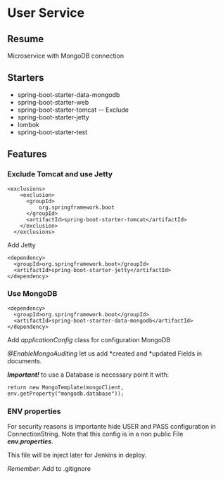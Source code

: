 # User Service

## Resume
Microservice with MongoDB connection

## Starters

- spring-boot-starter-data-mongodb
- spring-boot-starter-web
- spring-boot-starter-tomcat -- Exclude
- spring-boot-starter-jetty
- lombok
- spring-boot-starter-test

## Features

### **Exclude Tomcat and use Jetty**

    <exclusions>
        <exclusion>
          <groupId>
              org.springframework.boot
          </groupId>
          <artifactId>spring-boot-starter-tomcat</artifactId>
        </exclusion>
      </exclusions> 

Add Jetty

    <dependency>
      <groupId>org.springframework.boot</groupId>
      <artifactId>spring-boot-starter-jetty</artifactId>
    </dependency>

### **Use MongoDB**

    <dependency>
      <groupId>org.springframework.boot</groupId>
      <artifactId>spring-boot-starter-data-mongodb</artifactId>
    </dependency>

Add *applicationConfig* class for configuration MongoDB

*@EnableMongoAuditing* let us add *created and *updated Fields in documents.

***Important!*** to use a Database is necessary point it with:

    return new MongoTemplate(mongoClient, env.getProperty("mongodb.database"));

### **ENV properties**

For security reasons is importante hide USER and PASS configuration in ConnectionString.
Note that this config is in a non public File ***env.properties***. 

This file will be inject later for Jenkins in deploy.

*Remember*: Add to .gitignore